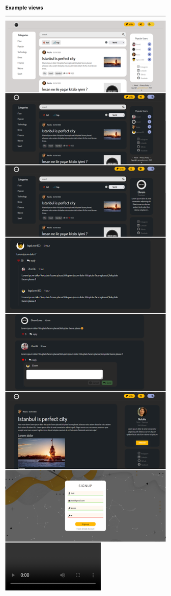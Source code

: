 <h3>Example views</h3>
<hr>

<img src="readmeFiles/Ekran görüntüsü 2023-04-03 101205.png"/>
<img src="readmeFiles/Ekran görüntüsü 2023-04-03 101228.png"/>
<img src="readmeFiles/Ekran görüntüsü 2023-04-03 101432.png"/>
<img src="readmeFiles/commentreply.png "/>
<img src="readmeFiles/comments.png "/>
<img src="readmeFiles/single.png "/>
<img src="readmeFiles/Ekran görüntüsü 2023-04-03 101402.png"/>
<video src="readmeFiles/login_signup.mp4">

<h5>License</h5>
<a href="LICENSE.md">MIT</a>
